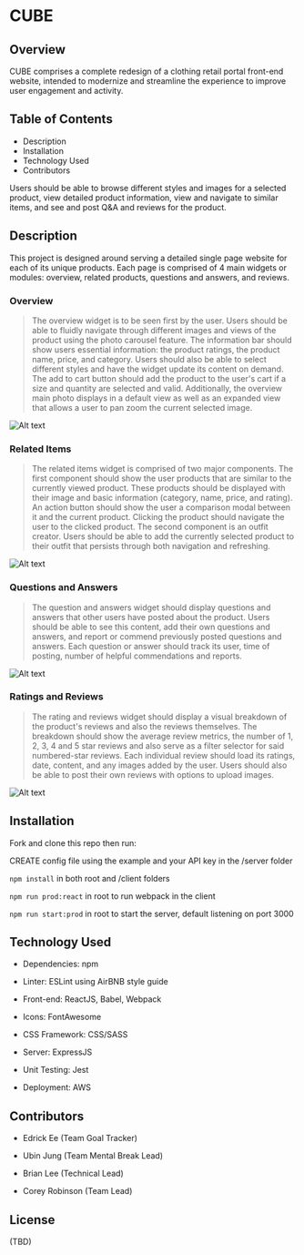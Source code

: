 # CUBE

## Overview
CUBE comprises a complete redesign of a clothing retail portal front-end website, intended to modernize and streamline the experience to improve user engagement and activity.

## Table of Contents
- Description
- Installation
- Technology Used
- Contributors

Users should be able to browse different styles and images for a selected product, view detailed product information, view and navigate to similar items, and see and post Q&A and reviews for the product.

## Description
This project is designed around serving a detailed single page website for each of its unique products. Each page is comprised of 4 main widgets or modules: overview, related products, questions and answers, and reviews.

### Overview
>The overview widget is to be seen first by the user. Users should be able to fluidly navigate through different images and views of the product using the photo carousel feature. The information bar should show users essential information: the product ratings, the product name, price, and category. Users should also be able to select different styles and have the widget update its content on demand. The add to cart button should add the product to the user's cart if a size and quantity are selected and valid. Additionally, the overview main photo displays in a default view as well as an expanded view that allows a user to pan zoom the current selected image.

![Alt text](/screenshots/overview.png?raw=true "Overview Widget")

### Related Items
>The related items widget is comprised of two major components. The first component should show the user products that are similar to the currently viewed product. These products should be displayed with their image and basic information (category, name, price, and rating). An action button should show the user a comparison modal between it and the current product. Clicking the product should navigate the user to the clicked product. The second component is an outfit creator. Users should be able to add the currently selected product to their outfit that persists through both navigation and refreshing.

![Alt text](/screenshots/related.png?raw=true "Overview Widget")

### Questions and Answers
>The question and answers widget should display questions and answers that other users have posted about the product. Users should be able to see this content, add their own questions and answers, and report or commend previously posted questions and answers. Each question or answer should track its user, time of posting, number of helpful commendations and reports.

![Alt text](/screenshots/qa.png?raw=true "Q and A Widget")

### Ratings and Reviews
>The rating and reviews widget should display a visual breakdown of the product's reviews and also the reviews themselves. The breakdown should show the average review metrics, the number of 1, 2, 3, 4 and 5 star reviews and also serve as a filter selector for said numbered-star reviews. Each individual review should load its ratings, date, content, and any images added by the user. Users should also be able to post their own reviews with options to upload images.

![Alt text](/screenshots/reviews.png?raw=true "Reviews Widget")

## Installation
Fork and clone this repo then run:

CREATE config file using the example and your API key in the /server folder

`npm install` in both root and /client folders

`npm run prod:react` in root to run webpack in the client

`npm run start:prod` in root to start the server, default listening on port 3000

## Technology Used
- Dependencies: npm

- Linter: ESLint using AirBNB style guide

- Front-end: ReactJS, Babel, Webpack

- Icons: FontAwesome

- CSS Framework: CSS/SASS

- Server: ExpressJS

- Unit Testing: Jest

- Deployment: AWS

## Contributors
- Edrick Ee (Team Goal Tracker)

- Ubin Jung (Team Mental Break Lead)

- Brian Lee (Technical Lead)

- Corey Robinson (Team Lead)

## License
(TBD)
